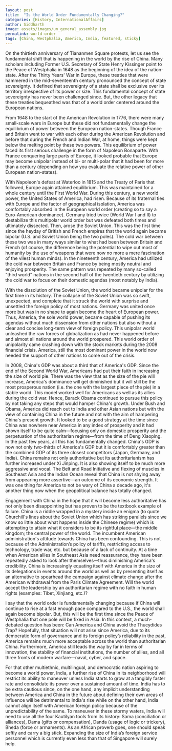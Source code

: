 ```yaml
---
layout: post
title:  "Is the World Order Fundamentally Changing?"
categories: [History, InternationalAffairs]
author: Siddharth
image: assets/images/un_general_assembly.jpg
permalink: world-order
tags: [China, Westphalia, America, India, featured, sticky]
---
```

On the thirtieth anniversary of Tiananmen Square protests, let us see the fundamental shift that is happening in the world by the rise of China. Many scholars including Former U.S. Secretary of State Henry Kissinger point to the Peace of Westphalia in 1648 as the beginning of the idea of the nation-state. After the Thirty Years' War in Europe, these treaties that were hammered in the mid-seventeenth century pronounced the concept of state sovereignty. It defined that sovereignty of a state shall be exclusive over its territory irrespective of its power or size. This fundamental concept of state sovereignty has never been challenged since. But, the other legacy that these treaties bequeathed was that of a world order centered around the European nations.

From 1648 to the start of the American Revolution in 1776, there were many small-scale wars in Europe but these did not fundamentally change the equilibrium of power between the European nation-states. Though France and Britain went to war with each other during the American Revolution and before that during the French and Indian War, at home, things were kept below the melting point by these two powers. This equilibrium of power faced its first serious challenge in the form of Napoleon Bonaparte. With France conquering large parts of Europe, it looked probable that Europe may become unipolar instead of bi- or multi-polar that it had been for more than a century (depending on how you evaluate the relative power of other European nation-states).

With Napoleon's defeat at Waterloo in 1815 and the Treaty of Paris that followed, Europe again attained equilibrium. This was maintained for a whole century until the First World War. During this century, a new world power, the United States of America, had risen. Because of its fraternal ties with Europe and the factor of geographical isolation, America was comfortably absorbed in the European world order (creating so to say a Euro-American dominance). Germany tried twice (World War I and II) to destabilize this multipolar world order but was defeated both times and ultimately dissected. Then, arose the Soviet Union. This was the first time since the heyday of British and French empires that the world again became bipolar (U.S. and Soviet Union being the two poles). The cold war between these two was in many ways similar to what had been between Britain and French (of course, the difference being the potential to wipe out most of humanity by the use of weapons that were now no more a mere fascination of the vilest human minds). In the nineteenth century, America had utilized the cold war between Britain and France by being mostly neutral and enjoying prosperity. The same pattern was repeated by many so-called "third world" nations in the second half of the twentieth century by utilizing the cold war to focus on their domestic agendas (most notably by India).

With the dissolution of the Soviet Union, the world became unipolar for the first time in its history. The collapse of the Soviet Union was so swift, unexpected, and complete that it struck the world with surprise and unsettled the foreign policy of most nations. Germany was united once more but was in no shape to again become the heart of European power. Thus, America, the sole world power, became capable of pushing its agendas without much dissension from other nations but also without a clear and concise long-term view of foreign policy. This unipolar world unleashed the raw forces of globalization as had never happened before and almost all nations around the world prospered. This world order of unipolarity came crashing down with the stock markets during the 2008 financial crisis. America, still the most dominant power in the world now needed the support of other nations to come out of the crisis.

In 2008, China's GDP was about a third that of America's GDP. Since the end of the Second World War, Americans had put their faith in increasing the size of world pie. There was the view that as the size of the pie will increase, America's dominance will get diminished but it will still be the most prosperous nation (i.e. the one with the largest piece of the pie) in a stable world. This model worked well for Americans as well as its allies during the cold war. Hence, Barack Obama continued to pursue this policy by not taking any steps that would hamper China's growth. Under Bush and Obama, America did reach out to India and other Asian nations but with the view of containing China in the future and not with the aim of hampering China's present growth. It looked to be a good strategy at the time since China was nowhere near America in any index of prosperity and it had shown itself to be quite calm—focusing only on domestic prosperity and the perpetuation of the authoritarian regime—from the time of Deng Xiaoping.
In the past few years, all this has fundamentally changed. China's GDP is now not only two-thirds of America's GDP but it is comfortably greater than the combined GDP of its three closest competitors (Japan, Germany, and India). China remains not only authoritative but its authoritarianism has further increased under Xi Jinping. It is also showing itself to be much more aggressive and vocal. The Belt and Road Initiative and flexing of muscles in Southeast Asia and the Indian Ocean reveal that China is not shying away from appearing more assertive—an outcome of its economic strength. It was one thing for America to not be wary of China a decade ago, it's another thing now when the geopolitical balance has totally changed.

Engagement with China in the hope that it will become less authoritative has not only been disappointing but has proven to be the textbook example of failure. China is a riddle wrapped in a mystery inside an enigma (to quote Churchill's lines about the Soviet Union which has striking parallels since we know so little about what happens inside the Chinese regime) which is attempting to attain what it considers to be its rightful place—the middle kingdom; the central power of the world. The incumbent American administration's attitude towards China has been confounding. This is not because of the Administration’s policy of tariffs, restricting access to technology, trade war, etc. but because of a lack of continuity. At a time when American allies in Southeast Asia need reassurance, they have been repeatedly asked to look after themselves—thus diminishing America's credibility. China is increasingly equating itself with America in the size of its delegations in events around the world as well as by presenting itself as an alternative to spearhead the campaign against climate change after the American withdrawal from the Paris Climate Agreement. Will the world accept the leadership by an authoritarian regime with no faith in human rights (examples: Tibet, Xinjiang, etc.)?

I say that the world order is fundamentally changing because if China will continue to rise at a fast enough pace compared to the U.S., the world shall again become bipolar. But, this will be the first time since the Peace of Westphalia that one pole will be fixed in Asia. In this context, a much-debated question has been: Can America and China avoid the Thucydides Trap? Hopefully, that situation will not arise since America, due to its democratic form of governance and its foreign policy’s reliability in the past, America remains much more acceptable across the world than authoritarian China. Furthermore, America still leads the way by far in terms of innovation, the stability of financial institutions, the number of allies, and all three fronts of modern warfare—naval, cyber, and space.

For that other multiethnic, multilingual, and democratic nation aspiring to become a world power, India, a further rise of China in its neighborhood will restrict its ability to maneuver unless India starts to grow at a tangibly faster rate and consolidate its power over a sustained amount of time. India has to be extra cautious since, on the one hand, any implicit understanding between America and China in the future about defining their own areas of influence will be detrimental to India's rise while on the other hand, India cannot align itself with American foreign policy because of the unpredictability of the same. To maneuver in these stormy waters, India will need to use all the four Kautilyan tools from its history: Sama (conciliation or alliances), Dama (gifts or compensation), Danda (usage of logic or trickery), Bheda (force or armaments). As an African proverb goes, one should speak softly and carry a big stick. Expanding the size of India’s foreign service personnel which is currently even less than that of Singapore will surely help.
